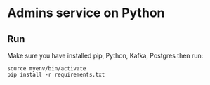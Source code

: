 # Admins service on Python

## Run

Make sure you have installed pip, Python, Kafka, Postgres then run:

```
source myenv/bin/activate
pip install -r requirements.txt

```
